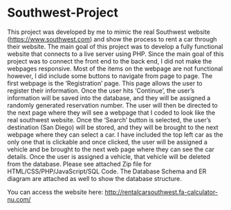 # Southwest-Project
  This project was developed by me to mimic the real Southwest website (https://www.southwest.com) and show the process to rent a car through their website. The main goal of this project was to develop a fully functional website that connects to a live server using PHP. Since the main goal of this project was to connect the front end to the back end, I did not make the webpages responsive.  Most of the items on the webpage are not functional however, I did include some buttons to navigate from page to page. The first webpage is the ‘Registration’ page. This page allows the user to register their information. Once the user hits ‘Continue’, the user’s information will be saved into the database, and they will be assigned a randomly generated reservation number. The user will then be directed to the next page where they will see a webpage that I coded to look like the real southwest website. Once the ‘Search’ button is selected, the user’s destination (San Diego) will be stored, and they will be brought to the next webpage where they can select a car. I have included the top left car as the only one that is clickable and once clicked, the user will be assigned a vehicle and be brought to the next web page where they can see the car details. Once the user is assigned a vehicle, that vehicle will be deleted from the database.
Please see attached Zip file for HTML/CSS/PHP/JavaScript/SQL Code.
The Database Schema and ER diagram are attached as well to show the database structure.

You can access the website here: http://rentalcarsouthwest.fa-calculator-nu.com/
